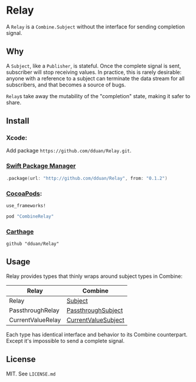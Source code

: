# Relay

A `Relay` is a `Combine.Subject` without the interface for sending completion
signal.

## Why

A `Subject`, like a `Publisher`, is stateful. Once the complete signal is sent,
subscriber will stop receiving values. In practice, this is rarely desirable:
anyone with a reference to a subject can terminate the data stream for all
subscribers, and that becomes a source of bugs.

`Relay`s take away the mutability of the "completion" state, making it safer to
share.

## Install

### Xcode:

Add package `https://github.com/dduan/Relay.git`.

### [Swift Package Manager](https://swift.org/package-manager)

```swift
.package(url: "http://github.com/dduan/Relay", from: "0.1.2")
```

### [CocoaPods](http://cocoapods.org/):

```ruby
use_frameworks!

pod "CombineRelay"
```

### [Carthage](https://github.com/Carthage/Carthage)

```
github "dduan/Relay"
```

## Usage

Relay provides types that thinly wraps around subject types in Combine:

| Relay             | Combine                 |
|-                  |-                        |
| Relay             | [Subject][]             |
| PassthroughRelay  | [PassthroughSubject][]  |
| CurrentValueRelay | [CurrentValueSubject][] |

Each type has identical interface and behavior to its Combine counterpart. Except it's impossible to send a
complete signal.

[Subject]: https://developer.apple.com/documentation/combine/subject
[PassthroughSubject]: https://developer.apple.com/documentation/combine/passthroughsubject
[CurrentValueSubject]: https://developer.apple.com/documentation/combine/currentvaluesubject
[AnySubject]: https://developer.apple.com/documentation/combine/anysubject

## License

MIT. See `LICENSE.md`
